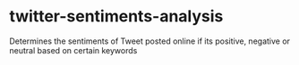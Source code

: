 # twitter-sentiments-analysis
Determines the sentiments of Tweet posted online if its positive, negative or neutral based on certain keywords

